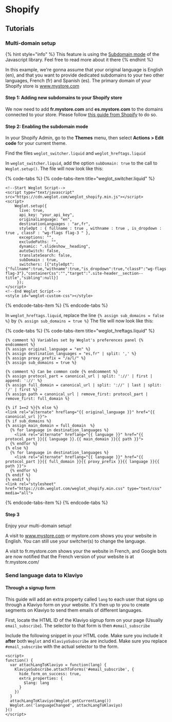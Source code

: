 # Shopify

## Tutorials

### Multi-domain setup

{% hint style="info" %}
This feature is using the [Subdomain mode](javascript.md#subdomain-mode) of the Javascript library. Feel free to read more about it there
{% endhint %}

In this example, we're gonna assume that your original language is English \(en\), and that you want to provide dedicated subdomains to your two other languages, French \(fr\) and Spanish \(es\). The primary domain of your Shopify store is www.mystore.com

#### Step 1: Adding new subdomains to your Shopify store

We now need to add **fr.mystore.com** and **es.mystore.com** to the domains connected to your store. Please follow [this guide from Shopify](https://help.shopify.com/manual/domains/connecting-existing-domains/setting-up-your-domain#connect-a-subdomain) to do so.

#### Step 2: Enabling the subdomain mode

In your Shopify Admin, go to the  **Themes** menu, then select **Actions &gt; Edit code** for your current theme.

Find the files `weglot_switcher.liquid` and `weglot_hreftags.liquid`

In `weglot_switcher.liquid`, add the option `subDomain: true` to the call to `Weglot.setup()`. The file will now look like this:

{% code-tabs %}
{% code-tabs-item title="weglot\_switcher.liquid" %}
```markup
<!--Start Weglot Script-->
<script type="text/javascript" src="https://cdn.weglot.com/weglot_shopify.min.js"></script>
<script>
    Weglot.setup({
      live: true,
      api_key: "your_api_key",
      originalLanguage: "en",
      destinationLanguages : "ar,fr",
      styleOpt : { fullname : true , withname : true , is_dropdown : true , classF : "wg-flags flag-3 " },
      exceptions: "",
      excludePaths: "",
      dynamic: ".slideshow__heading",
      autoSwitch: false,
      translateSearch: false,
      subDomain : true,
      switchers: [{"styleOpt":{"fullname":true,"withname":true,"is_dropdown":true,"classF":"wg-flags flag-3"},"containerCss":"","target":".site-header__section--title","sibling":null}]
     });
</script>
<!--End Weglot Script-->
<style id="weglot-custom-css"></style>
```
{% endcode-tabs-item %}
{% endcode-tabs %}

In `weglot_hreftags.liquid`, replace the line `{% assign sub_domains = false %}` by `{% assign sub_domains = true %}` The file will now look like this:

{% code-tabs %}
{% code-tabs-item title="weglot\_hreftags.liquid" %}
```text
{% comment %} Variables set by Weglot's preferences panel {% endcomment %}
{% assign original_language = "en" %}
{% assign destination_languages = "es,fr" | split: ',' %}
{% assign proxy_prefix = "/a/l/" %}
{% assign sub_domains = true %}

{% comment %} Can be common code {% endcomment %}
{% assign protocol_part = canonical_url | split: '://' | first | append: '://' %}
{% assign full_domain = canonical_url | split: '://' | last | split: '/' | first %}
{% assign path = canonical_url | remove_first: protocol_part | remove_first: full_domain %}

{% if 1==2 %}{% else %}
<link rel="alternate" hreflang="{{ original_language }}" href="{{ canonical_url }}">
{% if sub_domains %}
{% assign main_domain = full_domain  %}
  {% for language in destination_languages %}
    <link rel="alternate" hreflang="{{ language }}" href="{{ protocol_part }}{{ language }}.{{ main_domain }}{{ path }}">
  {% endfor %}
{% else %}
  {% for language in destination_languages %}
    <link rel="alternate" hreflang="{{ language }}" href="{{ protocol_part }}{{ full_domain }}{{ proxy_prefix }}{{ language }}{{ path }}">
  {% endfor %}
{% endif %}
{% endif %}
<link rel="stylesheet" href="https://cdn.weglot.com/weglot_shopify.min.css" type="text/css" media="all">
```
{% endcode-tabs-item %}
{% endcode-tabs %}

#### Step 3

Enjoy your multi-domain setup!

A visit to www.mystore.com or mystore.com shows you your website in English. You can still use your switcher\(s\) to change the language.

A visit to fr.mystore.com shows your the website in French, and Google bots are now notified that the French version of your website is at fr.mystore.com/

### Send language data to Klaviyo

#### Through a signup form

This guide will add an extra property called `lang` to each user that signs up through a Klaviyo form on your website. It's then up to you to create segments on Klaviyo to send them emails of different languages.

First, locate the HTML ID of the Klaviyo signup form on your page \(Usually `email_subscribe`\). The selector to that form is then `#email_subscribe`

Include the following snippet in your HTML code. Make sure you include it **after** both `Weglot` and `KlaviyoSubscribe` are included. Make sure you replace `#email_subscribe` with the actual selector to the form.

```markup
<script>
function() {
  var attachLangToKlaviyo = function(lang) {
    KlaviyoSubscribe.attachToForms('#email_subscribe', {
      hide_form_on_success: true,
      extra_properties: {
        $lang: lang
      }
    })  
  }
  attachLangToKlaviyo(Weglot.getCurrentLang())
  Weglot.on('languageChanged', attachLangToKlaviyo)
}()
</script>
```

